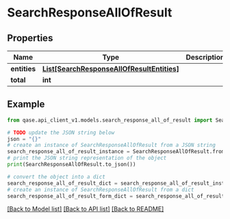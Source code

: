 # SearchResponseAllOfResult


## Properties

Name | Type | Description | Notes
------------ | ------------- | ------------- | -------------
**entities** | [**List[SearchResponseAllOfResultEntities]**](SearchResponseAllOfResultEntities.md) |  | 
**total** | **int** |  | 

## Example

```python
from qase.api_client_v1.models.search_response_all_of_result import SearchResponseAllOfResult

# TODO update the JSON string below
json = "{}"
# create an instance of SearchResponseAllOfResult from a JSON string
search_response_all_of_result_instance = SearchResponseAllOfResult.from_json(json)
# print the JSON string representation of the object
print(SearchResponseAllOfResult.to_json())

# convert the object into a dict
search_response_all_of_result_dict = search_response_all_of_result_instance.to_dict()
# create an instance of SearchResponseAllOfResult from a dict
search_response_all_of_result_form_dict = search_response_all_of_result.from_dict(search_response_all_of_result_dict)
```
[[Back to Model list]](../README.md#documentation-for-models) [[Back to API list]](../README.md#documentation-for-api-endpoints) [[Back to README]](../README.md)


